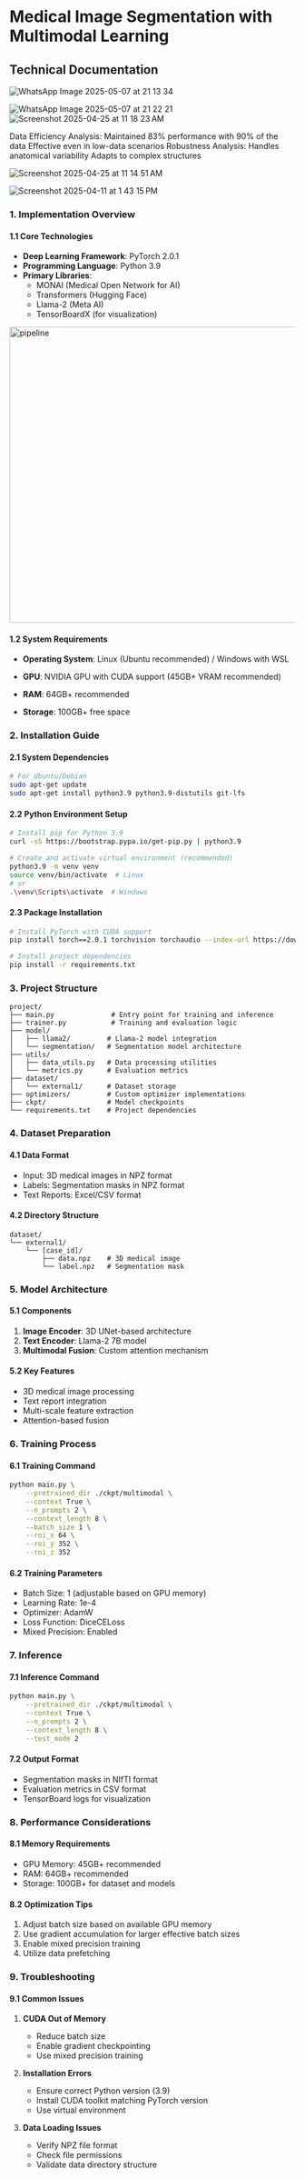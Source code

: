 # Medical Image Segmentation with Multimodal Learning
## Technical Documentation

![WhatsApp Image 2025-05-07 at 21 13 34](https://github.com/user-attachments/assets/55544941-d2d1-468d-8ad9-7fc7d4bcfbcc)

![WhatsApp Image 2025-05-07 at 21 22 21](https://github.com/user-attachments/assets/2ff5fd95-bbef-4670-9dec-5b0c75d64b80)
![Screenshot 2025-04-25 at 11 18 23 AM](https://github.com/user-attachments/assets/a30d9ae2-def7-4ae5-910a-3e5616be34eb)

Data Efficiency Analysis:
  Maintained 83% performance with 90% of the data
  Effective even in low-data scenarios
Robustness Analysis:
  Handles anatomical variability
  Adapts to complex structures




![Screenshot 2025-04-25 at 11 14 51 AM](https://github.com/user-attachments/assets/adf593f5-b17e-4023-8a4d-d0709a57e1fe)

![Screenshot 2025-04-11 at 1 43 15 PM](https://github.com/user-attachments/assets/f9526a71-992a-4edf-a19e-d4b8d3b1d7b1)


### 1. Implementation Overview

#### 1.1 Core Technologies
- **Deep Learning Framework**: PyTorch 2.0.1
- **Programming Language**: Python 3.9
- **Primary Libraries**:
  - MONAI (Medical Open Network for AI)
  - Transformers (Hugging Face)
  - Llama-2 (Meta AI)
  - TensorBoardX (for visualization)


<img width="521" alt="pipeline" src="https://github.com/user-attachments/assets/2e3be146-f62a-4a38-8311-8514deddec68" />



#### 1.2 System Requirements
- **Operating System**: Linux (Ubuntu recommended) / Windows with WSL
- **GPU**: NVIDIA GPU with CUDA support (45GB+ VRAM recommended)

- **RAM**: 64GB+ recommended
- **Storage**: 100GB+ free space

### 2. Installation Guide

#### 2.1 System Dependencies
```bash
# For Ubuntu/Debian
sudo apt-get update
sudo apt-get install python3.9 python3.9-distutils git-lfs
```

#### 2.2 Python Environment Setup
```bash
# Install pip for Python 3.9
curl -sS https://bootstrap.pypa.io/get-pip.py | python3.9

# Create and activate virtual environment (recommended)
python3.9 -m venv venv
source venv/bin/activate  # Linux
# or
.\venv\Scripts\activate  # Windows
```

#### 2.3 Package Installation
```bash
# Install PyTorch with CUDA support
pip install torch==2.0.1 torchvision torchaudio --index-url https://download.pytorch.org/whl/cu118

# Install project dependencies
pip install -r requirements.txt
```

### 3. Project Structure

```
project/
├── main.py              # Entry point for training and inference
├── trainer.py           # Training and evaluation logic
├── model/              
│   ├── llama2/         # Llama-2 model integration
│   └── segmentation/   # Segmentation model architecture
├── utils/              
│   ├── data_utils.py   # Data processing utilities
│   └── metrics.py      # Evaluation metrics
├── dataset/            
│   └── external1/      # Dataset storage
├── optimizers/         # Custom optimizer implementations
├── ckpt/               # Model checkpoints
└── requirements.txt    # Project dependencies
```

### 4. Dataset Preparation

#### 4.1 Data Format
- Input: 3D medical images in NPZ format
- Labels: Segmentation masks in NPZ format
- Text Reports: Excel/CSV format

#### 4.2 Directory Structure
```
dataset/
└── external1/
    └── [case_id]/
        ├── data.npz    # 3D medical image
        └── label.npz   # Segmentation mask
```

### 5. Model Architecture

#### 5.1 Components
1. **Image Encoder**: 3D UNet-based architecture
2. **Text Encoder**: Llama-2 7B model
3. **Multimodal Fusion**: Custom attention mechanism

#### 5.2 Key Features
- 3D medical image processing
- Text report integration
- Multi-scale feature extraction
- Attention-based fusion

### 6. Training Process

#### 6.1 Training Command
```bash
python main.py \
    --pretrained_dir ./ckpt/multimodal \
    --context True \
    --n_prompts 2 \
    --context_length 8 \
    --batch_size 1 \
    --roi_x 64 \
    --roi_y 352 \
    --roi_z 352
```

#### 6.2 Training Parameters
- Batch Size: 1 (adjustable based on GPU memory)
- Learning Rate: 1e-4
- Optimizer: AdamW
- Loss Function: DiceCELoss
- Mixed Precision: Enabled

### 7. Inference

#### 7.1 Inference Command
```bash
python main.py \
    --pretrained_dir ./ckpt/multimodal \
    --context True \
    --n_prompts 2 \
    --context_length 8 \
    --test_mode 2
```

#### 7.2 Output Format
- Segmentation masks in NIfTI format
- Evaluation metrics in CSV format
- TensorBoard logs for visualization

### 8. Performance Considerations

#### 8.1 Memory Requirements
- GPU Memory: 45GB+ recommended
- RAM: 64GB+ recommended
- Storage: 100GB+ for dataset and models

#### 8.2 Optimization Tips
1. Adjust batch size based on available GPU memory
2. Use gradient accumulation for larger effective batch sizes
3. Enable mixed precision training
4. Utilize data prefetching

### 9. Troubleshooting

#### 9.1 Common Issues
1. **CUDA Out of Memory**
   - Reduce batch size
   - Enable gradient checkpointing
   - Use mixed precision training

2. **Installation Errors**
   - Ensure correct Python version (3.9)
   - Install CUDA toolkit matching PyTorch version
   - Use virtual environment

3. **Data Loading Issues**
   - Verify NPZ file format
   - Check file permissions
   - Validate data directory structure





